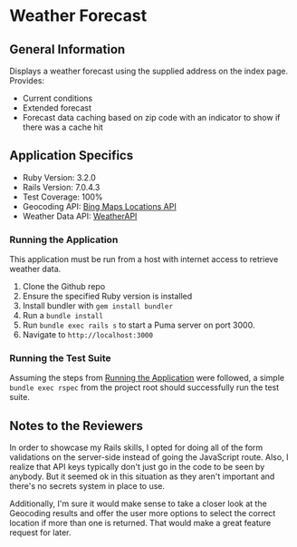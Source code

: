 # Weather Forecast

## General Information
Displays a weather forecast using the supplied address on the index page. Provides:

- Current conditions
- Extended forecast
- Forecast data caching based on zip code with an indicator to show if there was a cache hit

## Application Specifics

- Ruby Version: 3.2.0
- Rails Version: 7.0.4.3
- Test Coverage: 100%
- Geocoding API: [Bing Maps Locations API](https://learn.microsoft.com/en-us/bingmaps/rest-services/locations)
- Weather Data API: [WeatherAPI](https://www.weatherapi.com)

### Running the Application

This application must be run from a host with internet access to retrieve weather data.

1. Clone the Github repo
2. Ensure the specified Ruby version is installed
3. Install bundler with `gem install bundler`
4. Run a `bundle install`
5. Run `bundle exec rails s` to start a Puma server on port 3000.
6. Navigate to `http://localhost:3000`

### Running the Test Suite

Assuming the steps from [Running the Application](#running-the-application) were followed, a simple `bundle exec rspec` from the project root should successfully run the test suite.

## Notes to the Reviewers

In order to showcase my Rails skills, I opted for doing all of the form validations on the server-side instead of going the JavaScript route. Also, I realize that API keys typically don't just go in the code to be seen by anybody. But it seemed ok in this situation as they aren't important and there's no secrets system in place to use.

Additionally, I'm sure it would make sense to take a closer look at the Geocoding results and offer the user more options to select the correct location if more than one is returned. That would make a great feature request for later.
